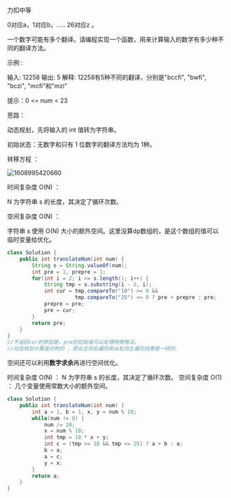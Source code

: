 力扣中等



0对应a，1对应b，..... 26对应z 。 

一个数字可能有多个翻译。请编程实现一个函数，用来计算输入的数字有多少种不同的翻译方法。 



示例 :

输入: 12258
输出: 5
解释: 12258有5种不同的翻译，分别是"bccfi", "bwfi", "bczi", "mcfi"和"mzi"



提示：0 <= num < 23





思路：

动态规划，先将输入的 int 值转为字符串。

初始状态：无数字和只有 1 位数字的翻译方法均为 1种。 

转移方程 ：


![1608995420660](F:/项目/Git-md/ZJW-Summary/assets/1608995420660.png)

时间复杂度 O(N) ：

N 为字符串 s 的长度，其决定了循环次数。

空间复杂度 O(N) ： 

字符串 s 使用 O(N) 大小的额外空间。这里没算dp数组的，是这个数组的值可以临时变量给优化。

```java
class Solution {
    public int translateNum(int num) {
        String s = String.valueOf(num);
        int pre = 1, prepre = 1;
        for(int i = 2; i <= s.length(); i++) {
            String tmp = s.substring(i - 2, i);
            int cur = tmp.compareTo("10") >= 0 && 
                	  tmp.compareTo("25") <= 0 ? pre + prepre : pre;
            prepre = pre;
            pre = cur;
        }
        return pre;
    }
}
//不返回cur的原因是，pre的初始值可以处理特殊情况。
//动态规划计算是对称的 ，即从左向右遍历和从右向左遍历结果是一样的。
```

空间还可以利用**数字求余**再进行空间优化。



时间复杂度 O(N) ： N 为字符串 s 的长度，其决定了循环次数。
空间复杂度 O(1) ： 几个变量使用常数大小的额外空间。

````java
class Solution {
    public int translateNum(int num) {
        int a = 1, b = 1, x, y = num % 10;
        while(num != 0) {
            num /= 10;
            x = num % 10;
            int tmp = 10 * x + y;
            int c = (tmp >= 10 && tmp <= 25) ? a + b : a;
            b = a;
            a = c;
            y = x;
        }
        return a;
    }
}
````